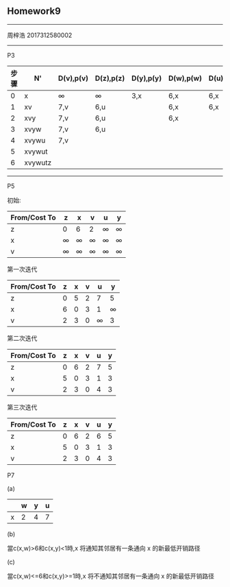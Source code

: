 ## Homework9

------

周梓浩 2017312580002

------

P3

| 步骤 | N'      | D(v),p(v) | D(z),p(z) | D(y),p(y) | D(w),p(w) | D(u),p(u) | D(t),p(t) |
| ---- | ------- | --------- | --------- | --------- | --------- | --------- | --------- |
| 0    | x       | ∞         | ∞         | 3,x       | 6,x       | 6,x       | 8,x       |
| 1    | xv      | 7,v       | 6,u       |           | 6,x       | 6,x       | 8,x       |
| 2    | xvy     | 7,v       | 6,u       |           | 6,x       |           | 8,x       |
| 3    | xvyw    | 7,v       | 6,u       |           |           |           | 8,x       |
| 4    | xvywu   | 7,v       |           |           |           |           | 8,x       |
| 5    | xvywut  |           |           |           |           |           | 8,x       |
| 6    | xvywutz |           |           |           |           |           | 8,x       |



------

P5

初始:

| From/Cost To | z    | x    | v    | u    | y    |
| ------------ | ---- | ---- | ---- | ---- | ---- |
| z            | 0    | 6    | 2    | ∞    | ∞    |
| x            | ∞    | ∞    | ∞    | ∞    | ∞    |
| v            | ∞    | ∞    | ∞    | ∞    | ∞    |

第一次迭代

| From/Cost To | z    | x    | v    | u    | y    |
| ------------ | ---- | ---- | ---- | ---- | ---- |
| z            | 0    | 5    | 2    | 7    | 5    |
| x            | 6    | 0    | 3    | 1    | ∞    |
| v            | 2    | 3    | 0    | ∞    | 3    |

第二次迭代

| From/Cost To | z    | x    | v    | u    | y    |
| ------------ | ---- | ---- | ---- | ---- | ---- |
| z            | 0    | 6    | 2    | 7    | 5    |
| x            | 5    | 0    | 3    | 1    | 3    |
| v            | 2    | 3    | 0    | 4    | 3    |

第三次迭代

| From/Cost To | z    | x    | v    | u    | y    |
| ------------ | ---- | ---- | ---- | ---- | ---- |
| z            | 0    | 6    | 2    | 6    | 5    |
| x            | 5    | 0    | 3    | 1    | 3    |
| v            | 2    | 3    | 0    | 4    | 3    |

P7

(a)

|      | w    | y    | u    |
| ---- | ---- | ---- | ---- |
| x    | 2    | 4    | 7    |

(b)

當c(x,w)>6和c(x,y)<1時,x 将通知其邻居有一条通向 x 的新最低开销路径

(c)

當c(x,w)<=6和c(x,y)>=1時,x 将不通知其邻居有一条通向 x 的新最低开销路径
